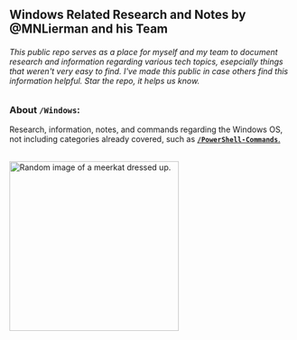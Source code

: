 ## Windows Related Research and Notes by @MNLierman and his Team
###### This public repo serves as a place for myself and my team to document research and information regarding various tech topics, esepcially things that weren't very easy to find. I've made this public in case others find this information helpful. Star the repo, it helps us know.

### About `/Windows`:
Research, information, notes, and commands regarding the Windows OS, not including categories already covered, such as **<a href="https://github.com/MNLierman/Tech-Research-Notes-and-Solutions/tree/main/Powershell-Commands">`/PowerShell-Commands`**.

<br/>

<img src="https://github.com/user-attachments/assets/f76d12e9-67a8-490b-99b1-77edd8e03c54" alt="Random image of a meerkat dressed up." title="Random image of a meerkat dressed up." width="300">
